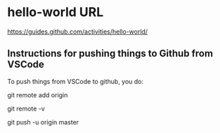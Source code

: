 # hello-world URL
https://guides.github.com/activities/hello-world/

## Instructions for pushing things to Github from VSCode
To push things from VSCode to github, you do:

git remote add origin <Link to GitHub Repo>

git remote -v

git push -u origin master